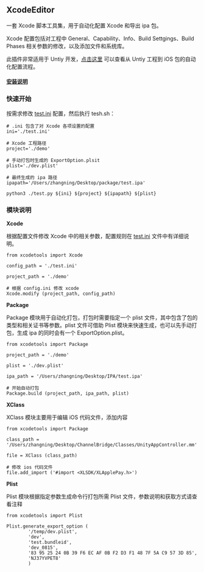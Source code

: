## XcodeEditor 
一套 Xcode 脚本工具集，用于自动化配置 Xcode 和导出 ipa 包。

Xcode 配置包括对工程中 General、Capability、Info、Build Settgings、Build Phases 相关参数的修改，以及添加文件和系统库。

此插件非常适用于 Untiy 开发，[点击这里](https://sunsetroads.github.io/2019/11/11/untiy-export-ipa/) 可以查看从 Untiy 工程到 iOS 包的自动化配置流程。

#### [安装说明](./INSTALL.md)

### 快速开始
按需求修改 [test.ini](./test.ini) 配置，然后执行 tesh.sh：
```
# .ini 包含了对 Xcode 各项设置的配置
ini='./test.ini'

# Xcode 工程路径
project='./demo'

# 手动打包时生成的 ExportOption.plsit
plist='./dev.plist'

# 最终生成的 ipa 路径
ipapath='/Users/zhangning/Desktop/package/test.ipa'

python3 ./test.py ${ini} ${project} ${ipapath} ${plist}
```

### 模块说明

**Xcode**

根据配置文件修改 Xcode 中的相关参数，配置规则在 [test.ini](./test.ini) 文件中有详细说明。
```
from xcodetools import Xcode

config_path = './test.ini'

project_path = './demo'

# 根据 config.ini 修改 xcode
Xcode.modify (project_path, config_path)
```

**Package**

Package 模块用于自动化打包，打包时需要指定一个 plist 文件，其中包含了包的类型和相关证书等参数。plist 文件可借助 Plist 模块来快速生成，也可以先手动打包，生成 ipa 的同时会有一个 ExportOption.plist。
```
from xcodetools import Package

project_path = './demo'

plist = './dev.plist'

ipa_path = '/Users/zhangning/Desktop/IPA/test.ipa'

# 开始自动打包
Package.build (project_path, ipa_path, plist)
```

**XClass**

XClass 模块主要用于编辑 iOS 代码文件，添加内容
```
from xcodetools import Package

class_path = '/Users/zhangning/Desktop/ChannelBridge/Classes/UnityAppController.mm'

file = XClass (class_path)

# 修改 ios 代码文件
file.add_import ('#import <XLSDK/XLApplePay.h>')
```

**Plist**

Plist 模块根据指定参数生成命令行打包所需 Plist 文件，参数说明和获取方式请查看注释
```
from xcodetools import Plist

Plist.generate_export_option (
        '/temp/dev.plist', 
        'dev', 
        'test.bundleid', 
        'dev_0815', 
        '83 95 25 24 0B 39 F6 EC AF 0B F2 D3 F1 48 7F 5A C9 57 3D 85', 
        'NJ37YVPET8'
        )
```
